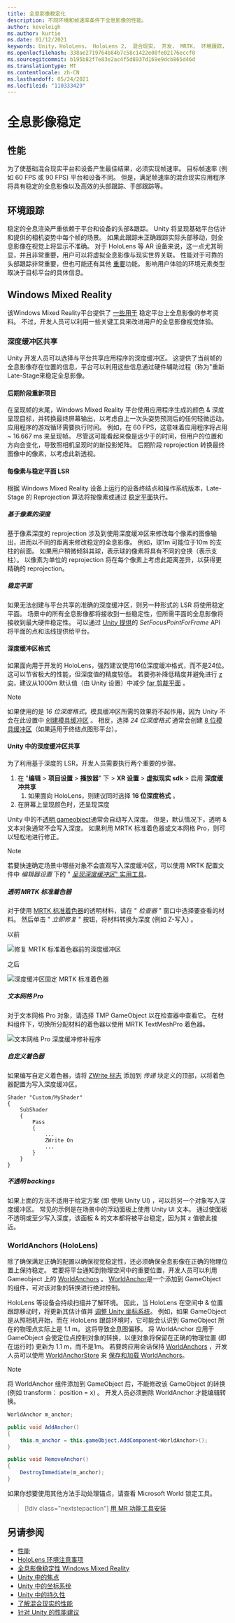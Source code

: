 ```yaml
---
title: 全息影像稳定化
description: 不同环境和帧速率条件下全息影像的性能。
author: keveleigh
ms.author: kurtie
ms.date: 01/12/2021
keywords: Unity，HoloLens， HoloLens 2， 混合现实， 开发， MRTK， 环境跟踪， TMP，
ms.openlocfilehash: 338ae2719764b84b7c58c1422e08fe02176eccf0
ms.sourcegitcommit: b195b82f7e83e2ac4f5d8937d169e9dcb865d46d
ms.translationtype: MT
ms.contentlocale: zh-CN
ms.lasthandoff: 05/24/2021
ms.locfileid: "110333429"
---
```

# <a name="hologram-stabilization"></a>全息影像稳定

## <a name="performance"></a>性能

为了使基础混合现实平台和设备产生最佳结果，必须实现帧速率。 目标帧速率 (例如 60 FPS 或 90 FPS) 平台和设备不同。 但是，满足帧速率的混合现实应用程序将具有稳定的全息影像以及高效的头部跟踪、手部跟踪等。  

## <a name="environment-tracking"></a>环境跟踪

稳定的全息渲染严重依赖于平台和设备的头部&跟踪。 Unity 将呈现基础平台估计和提供的相机姿势中每个帧的场景。 如果此跟踪未正确跟踪实际头部移动，则全息影像在视觉上将显示不准确。 对于 HoloLens 等 AR 设备来说，这一点尤其明显，并且非常重要，用户可以将虚拟全息影像与现实世界关联。 性能对于可靠的头部跟踪非常重要，但也可能还有其他 [重要](/windows/mixed-reality/environment-considerations-for-hololens)功能。 影响用户体验的环境元素类型取决于目标平台的具体信息。

## <a name="windows-mixed-reality"></a>Windows Mixed Reality

该Windows Mixed Reality平台提供了 [一些用于](/windows/mixed-reality/hologram-stability) 稳定平台上全息影像的参考资料。 不过，开发人员可以利用一些关键工具来改进用户的全息影像视觉体验。

### <a name="depth-buffer-sharing"></a>深度缓冲区共享

Unity 开发人员可以选择与平台共享应用程序的深度缓冲区。 这提供了当前帧的全息影像存在位置的信息，平台可以利用这些信息通过硬件辅助过程（称为"重新Late-Stage来稳定全息影像。

#### <a name="late-stage-reprojection"></a>后期阶段重新项目

在呈现帧的末尾，Windows Mixed Reality 平台使用应用程序生成的颜色 & 深度呈现目标，并转换最终屏幕输出，以考虑自上一次头姿势预测后的任何轻微运动。 应用程序的游戏循环需要执行时间。 例如，在 60 FPS，这意味着应用程序将占用 ~ 16.667 ms 来呈现帧。 尽管这可能看起来像是远少于的时间，但用户的位置和方向会变化，导致照相机呈现时的新投影矩阵。 后期阶段 reprojection 转换最终图像中的像素，以考虑此新透视。

#### <a name="per-pixel-vs-stabilization-plane-lsr"></a>每像素与稳定平面 LSR

根据 Windows Mixed Reality 设备上运行的设备终结点和操作系统版本，Late-Stage 的 Reprojection 算法将按像素或通过 [稳定平面](/windows/mixed-reality/hologram-stability#stabilization-plane)执行。

##### <a name="per-pixel-depth-based"></a>基于像素的深度

基于像素深度的 reprojection 涉及到使用深度缓冲区来修改每个像素的图像输出，进而以不同的距离来修改稳定的全息影像。 例如，球1m 可能位于10m 的支柱的前面。 如果用户稍微倾斜其球，表示球的像素将具有不同的变换（表示支柱）。 以像素为单位的 reprojection 将在每个像素上考虑此距离差异，以获得更精确的 reprojection。

##### <a name="stabilization-plane"></a>稳定平面

如果无法创建与平台共享的准确的深度缓冲区，则另一种形式的 LSR 将使用稳定平面。 场景中的所有全息影像都将接收到一些稳定性，但所需平面的全息影像将接收到最大硬件稳定性。 可以通过 [Unity 提供](/windows/mixed-reality/focus-point-in-unity)的 *SetFocusPointForFrame* API 将平面的点和法线提供给平台。

#### <a name="depth-buffer-format"></a>深度缓冲区格式

如果面向用于开发的 HoloLens，强烈建议使用16位深度缓冲格式，而不是24位。 这可以节省极大的性能，但深度值的精度较低。 若要弥补降低精度并避免进行 [z 向](https://en.wikipedia.org/wiki/Z-fighting)，建议从1000m 默认值（由 Unity 设置）中减少 [far 剪裁平面](https://docs.unity3d.com/Manual/class-Camera.html) 。

> [!NOTE]
> 如果使用的是 *16 位深度格式*，模具缓冲区所需的效果将不起作用，因为 Unity 不会在此设置中 [创建模具缓冲区](https://docs.unity3d.com/ScriptReference/RenderTexture-depth.html) 。 相反，选择 *24 位深度格式* 通常会创建 [8 位模具缓冲区](https://docs.unity3d.com/Manual/SL-Stencil.html)（如果适用于终结点图形平台）。

#### <a name="depth-buffer-sharing-in-unity"></a>Unity 中的深度缓冲区共享

为了利用基于深度的 LSR，开发人员需要执行两个重要的步骤。

1. 在 "**编辑**  >  **项目设置**  >  **播放器**" 下  >  **XR 设置**  >  **虚拟现实 sdk** > 启用 **深度缓冲共享**
    1. 如果面向 HoloLens，则建议同时选择 **16 位深度格式** 。
1. 在屏幕上呈现颜色时，还呈现深度

Unity 中的不[透明 gameobject](https://docs.unity3d.com/Manual/StandardShaderMaterialParameterRenderingMode.html)通常会自动写入深度。 但是，默认情况下，透明 & 文本对象通常不会写入深度。 如果利用 MRTK 标准着色器或文本网格 Pro，则可以轻松地进行修正。

> [!NOTE]
> 若要快速确定场景中哪些对象不会直观写入深度缓冲区，可以使用 MRTK 配置文件中 *编辑器设置* 下的 " [*呈现深度缓冲区*" 实用工具](../configuration/mixed-reality-configuration-guide.md#editor-utilities)。

##### <a name="transparent-mrtk-standard-shader"></a>透明 MRTK 标准着色器

对于使用 [MRTK 标准着色器](../features/rendering/MRTK-standard-shader.md)的透明材料，请在 " *检查器* " 窗口中选择要查看的材料。 然后单击 " *立即修复* " 按钮，将材料转换为深度 (例如 Z-写入) 。

以前

![修复 MRTK 标准着色器前的深度缓冲区](../features/images/performance/DepthBufferFixNow_Before.PNG)

之后

![深度缓冲区固定 MRTK 标准着色器](../features/images/performance/DepthBufferFixNow_After.PNG)

##### <a name="text-mesh-pro"></a>文本网格 Pro

对于文本网格 Pro 对象，请选择 TMP GameObject 以在检查器中查看它。 在材料组件下，切换所分配材料的着色器以使用 MRTK TextMeshPro 着色器。

![文本网格 Pro 深度缓冲修补程序](../features/images/performance/TextMeshPro-DepthBuffer-Fix.PNG)

##### <a name="custom-shader"></a>自定义着色器

如果编写自定义着色器，请将 [ZWrite 标志](https://docs.unity3d.com/Manual/SL-CullAndDepth.html) 添加到 *传递* 块定义的顶部，以将着色器配置为写入深度缓冲区。

```
Shader "Custom/MyShader"
{
    SubShader
    {
        Pass
        {
            ...
            ZWrite On
            ...
        }
    }
}
```

##### <a name="opaque-backings"></a>不透明 backings

如果上面的方法不适用于给定方案 (即 使用 Unity UI) ，可以将另一个对象写入深度缓冲区。 常见的示例是在场景中的浮动面板上使用 Unity UI 文本。 通过使面板不透明或至少写入深度，该面板 & 的文本都将被平台稳定，因为其 z 值彼此接近。

### <a name="worldanchors-hololens"></a>WorldAnchors (HoloLens) 

除了确保满足正确的配置以确保视觉稳定性，还必须确保全息影像在正确的物理位置上保持稳定。 若要将平台通知到物理空间中的重要位置，开发人员可以利用 Gameobject 上的 [WorldAnchors](https://docs.unity3d.com/ScriptReference/XR.WSA.WorldAnchor.html) 。 [WorldAnchor](https://docs.unity3d.com/ScriptReference/XR.WSA.WorldAnchor.html)是一个添加到 GameObject 的组件，可对该对象的转换进行绝对控制。

HoloLens 等设备会持续扫描并了解环境。 因此，当 HoloLens 在空间中 & 位置跟踪移动时，将更新其估计值并 [调整 Unity 坐标系统](/windows/mixed-reality/coordinate-systems-in-unity)。 例如，如果 GameObject 是从照相机开始，而在 HoloLens 跟踪环境时，它可能会认识到 GameObject 所在的物理点实际上是 1.1 m。 这将导致全息图偏移。 将 WorldAnchor 应用于 GameObject 会使定位点控制对象的转换，以便对象将保留在正确的物理位置 (即 在运行时) 更新为 1.1 m，而不是1m。 若要跨应用会话保持 [WorldAnchors](https://docs.unity3d.com/ScriptReference/XR.WSA.WorldAnchor.html) ，开发人员可以使用 [WorldAnchorStore](https://docs.unity3d.com/ScriptReference/XR.WSA.Persistence.WorldAnchorStore.html) 来 [保存和加载 WorldAnchors](/windows/mixed-reality/persistence-in-unity)。

> [!NOTE]
> 将 WorldAnchor 组件添加到 GameObject 后，不能修改该 GameObject 的转换 (例如 transform： position = x) 。 开发人员必须删除 WorldAnchor 才能编辑转换。

```c#
WorldAnchor m_anchor;

public void AddAnchor()
{
    this.m_anchor = this.gameObject.AddComponent<WorldAnchor>();
}

public void RemoveAnchor()
{
    DestroyImmediate(m_anchor);
}
```

如果你想要使用其他方法手动处理锚点，请查看 Microsoft World 锁定工具。 

> [!div class="nextstepaction"]
> [用 MR 功能工具安装](https://microsoft.github.io/MixedReality-WorldLockingTools-Unity/DocGen/Documentation/HowTos/WLTviaMRFeatureTool.html)

## <a name="see-also"></a>另请参阅

- [性能](../performance/perf-getting-started.md)
- [HoloLens 环境注意事项](/windows/mixed-reality/environment-considerations-for-hololens)
- [全息影像稳定性 Windows Mixed Reality](/windows/mixed-reality/hologram-stability)
- [Unity 中的焦点](/windows/mixed-reality/focus-point-in-unity)
- [Unity 中的坐标系统](/windows/mixed-reality/coordinate-systems-in-unity)
- [Unity 中的持久性](/windows/mixed-reality/persistence-in-unity)
- [了解混合现实的性能](/windows/mixed-reality/understanding-performance-for-mixed-reality)
- [针对 Unity 的性能建议](/windows/mixed-reality/performance-recommendations-for-unity)